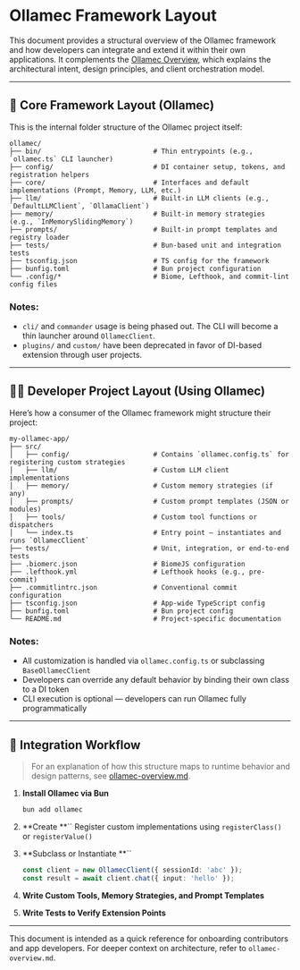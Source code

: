 # Ollamec Framework Layout

This document provides a structural overview of the Ollamec framework and how developers can integrate and extend it within their own applications. It complements the [Ollamec Overview](./ollamec-overview.md), which explains the architectural intent, design principles, and client orchestration model.

---

## 📁 Core Framework Layout (Ollamec)

This is the internal folder structure of the Ollamec project itself:

```
ollamec/
├── bin/                            # Thin entrypoints (e.g., `ollamec.ts` CLI launcher)
├── config/                         # DI container setup, tokens, and registration helpers
├── core/                           # Interfaces and default implementations (Prompt, Memory, LLM, etc.)
├── llm/                            # Built-in LLM clients (e.g., `DefaultLLMClient`, `OllamaClient`)
├── memory/                         # Built-in memory strategies (e.g., `InMemorySlidingMemory`)
├── prompts/                        # Built-in prompt templates and registry loader
├── tests/                          # Bun-based unit and integration tests
├── tsconfig.json                   # TS config for the framework
├── bunfig.toml                     # Bun project configuration
└── .config/*                       # Biome, Lefthook, and commit-lint config files
```

### Notes:

- `cli/` and `commander` usage is being phased out. The CLI will become a thin launcher around `OllamecClient`.
- `plugins/` and `custom/` have been deprecated in favor of DI-based extension through user projects.

---

## 🧑‍💻 Developer Project Layout (Using Ollamec)

Here’s how a consumer of the Ollamec framework might structure their project:

```
my-ollamec-app/
├── src/
│   ├── config/                     # Contains `ollamec.config.ts` for registering custom strategies
│   ├── llm/                        # Custom LLM client implementations
│   ├── memory/                     # Custom memory strategies (if any)
│   ├── prompts/                    # Custom prompt templates (JSON or modules)
│   ├── tools/                      # Custom tool functions or dispatchers
│   └── index.ts                    # Entry point — instantiates and runs `OllamecClient`
├── tests/                          # Unit, integration, or end-to-end tests
├── .biomerc.json                   # BiomeJS configuration
├── .lefthook.yml                   # Lefthook hooks (e.g., pre-commit)
├── .commitlintrc.json              # Conventional commit configuration
├── tsconfig.json                   # App-wide TypeScript config
├── bunfig.toml                     # Bun project config
└── README.md                       # Project-specific documentation
```

### Notes:

- All customization is handled via `ollamec.config.ts` or subclassing `BaseOllamecClient`
- Developers can override any default behavior by binding their own class to a DI token
- CLI execution is optional — developers can run Ollamec fully programmatically

---

## 🤖 Integration Workflow

> For an explanation of how this structure maps to runtime behavior and design patterns, see [ollamec-overview.md](./ollamec-overview.md).


1. **Install Ollamec via Bun**

   ```sh
   bun add ollamec
   ```

2. **Create **`` Register custom implementations using `registerClass()` or `registerValue()`

3. **Subclass or Instantiate **``

   ```ts
   const client = new OllamecClient({ sessionId: 'abc' });
   const result = await client.chat({ input: 'hello' });
   ```

4. **Write Custom Tools, Memory Strategies, and Prompt Templates**

5. **Write Tests to Verify Extension Points**

---

This document is intended as a quick reference for onboarding contributors and app developers. For deeper context on architecture, refer to `ollamec-overview.md`.

